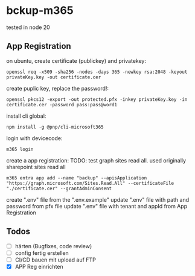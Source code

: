 # bckup-m365

tested in node 20

## App Registration

on ubuntu, create certificate (publickey) and privatekey:

`openssl req -x509 -sha256 -nodes -days 365 -newkey rsa:2048 -keyout privateKey.key -out certificate.cer`

create puplic key, replace the password!:

`openssl pkcs12 -export -out protected.pfx -inkey privateKey.key -in certificate.cer -password pass:pass@word1`

install cli global:

`npm install -g @pnp/cli-microsoft365`

login with devicecode:

`m365 login`

create a app registration:
TODO: test graph sites read all. used originally sharepoint sites read all

`m365 entra app add --name "backup" --apisApplication "https://graph.microsoft.com/Sites.Read.All" --certificateFile "./certificate.cer" --grantAdminConsent`

create ".env" file from the ".env.example"
update ".env" file with path and password from pfx file
update ".env" file with tenant and appId from App Registration

## Todos

- [ ] härten (Bugfixes, code review)
- [ ] config fertig erstellen
- [ ] CI/CD bauen mit upload auf FTP
- [X] APP Reg einrichten
